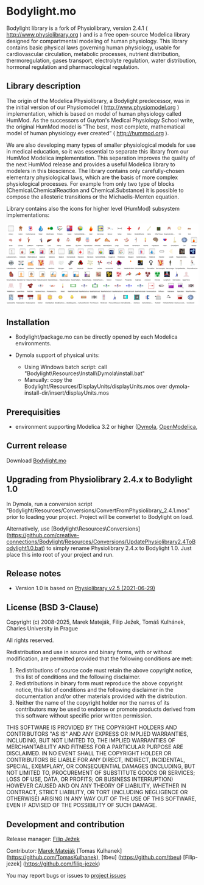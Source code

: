 # Bodylight.mo

Bodylight library is a fork of Physiolibrary, version 2.4.1 ( http://www.physiolibrary.org ) and is a free open-source Modelica library designed for compartmental modeling of human physiology.
This library contains basic physical laws governing human physiology, usable for cardiovascular circulation,
metabolic processes, nutrient distribution, thermoregulation, gases transport, electrolyte regulation,
water distribution, hormonal regulation and pharmacological regulation.

## Library description

The origin of the Modelica Physiolibrary, a Bodylight predecessor, was in the initial version of our Physiomodel ( http://www.physiomodel.org ) implementation, which is based on model of human physiology called HumMod. As the successors of Guyton's Medical Physiology School write, the original HumMod model is “The best, most complete, mathematical model of human physiology ever created” ( http://hummod.org ).

We are also developing many types of smaller physiological models for use in medical education,
so it was essential to separate this library from our HumMod Modelica implementation. This separation improves
the quality of the next HumMod release and provides a useful Modelica library to modelers in this bioscience.
The library contains only carefully-chosen elementary physiological laws, which are the basis of more complex physiological
processes. For example from only two type of blocks (Chemical.ChemicalReaction and Chemical.Substance) it is
possible to compose the allosteric transitions or the Michaelis-Menten equation.

Library contains also the icons for higher level (HumMod) subsystem implementations:

![screenshot](screenshot.png)

## Installation
* Bodylight/package.mo can be directly opened by each Modelica environments. 

* Dymola support of physical units:
  * Using Windows batch script: call "Bodylight\Resources\Install\Dymola\install.bat"
  * Manually: copy the Bodylight/Resources/DisplayUnits/displayUnits.mos over dymola-install-dir/insert/displayUnits.mos


## Prerequisities

* environment supporting Modelica 3.2 or higher ([Dymola](http://www.3ds.com/products-services/catia/capabilities/modelica-systems-simulation-info/dymola/trial-version/), [OpenModelica](https://build.openmodelica.org/omc/builds/windows/releases/), 

## Current release

Download [Bodylight.mo](https://github.com/creative-connections/Bodylight.mo)

## Upgrading from Physiolibrary 2.4.x to Bodylight 1.0
In Dymola, run a conversion script "Bodylight/Resources/Conversions/ConvertFromPhysiolibrary_2.4.1.mos" prior to loading your project. Project will be convertet to Bodylight on load.

Alternatively, use [Bodylight\Resources\Conversions\](https://github.com/creative-connections/Bodylight/Resources/Conversions/UpdatePhysiolibrary2.4ToBodylight1.0.bat) to simply rename Physiolibrary 2.4.x to Bodylight 1.0. Just place this into root of your project and run.

## Release notes

*  Version 1.0 is based on 
[Physiolibrary v2.5 (2021-06-29)](https://github.com/filip-jezek/Physiolibrary/releases/tag/v2.5)

## License (BSD 3-Clause)

Copyright (c) 2008-2025, Marek Mateják, Filip Ježek, Tomáš Kulhánek, Charles University in Prague

All rights reserved. 

Redistribution and use in source and binary forms, with or without modification, are permitted provided that the following conditions are met: 

1. Redistributions of source code must retain the above copyright notice, this list of conditions and the following disclaimer. 
2. Redistributions in binary form must reproduce the above copyright notice, this list of conditions and the following disclaimer in the documentation and/or other materials provided with the distribution. 
3. Neither the name of the copyright holder nor the names of its contributors may be used to endorse or promote products derived from this software without specific prior written permission. 

THIS SOFTWARE IS PROVIDED BY THE COPYRIGHT HOLDERS AND CONTRIBUTORS "AS IS" AND ANY EXPRESS OR IMPLIED WARRANTIES, INCLUDING, BUT NOT LIMITED TO, THE IMPLIED WARRANTIES OF MERCHANTABILITY AND FITNESS FOR A PARTICULAR PURPOSE ARE DISCLAIMED. IN NO EVENT SHALL THE COPYRIGHT HOLDER OR CONTRIBUTORS BE LIABLE FOR ANY DIRECT, INDIRECT, INCIDENTAL, SPECIAL, EXEMPLARY, OR CONSEQUENTIAL DAMAGES (INCLUDING, BUT NOT LIMITED TO, PROCUREMENT OF SUBSTITUTE GOODS OR SERVICES; LOSS OF USE, DATA, OR PROFITS; OR BUSINESS INTERRUPTION) HOWEVER CAUSED AND ON ANY THEORY OF LIABILITY, WHETHER IN CONTRACT, STRICT LIABILITY, OR TORT (INCLUDING NEGLIGENCE OR OTHERWISE) ARISING IN ANY WAY OUT OF THE USE OF THIS SOFTWARE, EVEN IF ADVISED OF THE POSSIBILITY OF SUCH DAMAGE.

## Development and contribution
Release manager: [Filip Ježek](http://github.com/filip-jezek)

Contributor: 
[Marek Mateják](http://github.com/MarekMatejak)
[Tomas Kulhanek] (https://github.com/TomasKulhanek), 
[tbeu] (https://github.com/tbeu)
[Filip-jezek] (https://github.com/filip-jezek)


You may report bugs or issues to [project issues](https://github.com/creative-connections/Bodylight.mo/issues)



